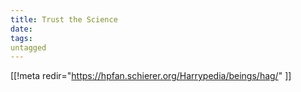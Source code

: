 ```yaml
---
title: Trust the Science
date: 
tags:
untagged
---
```

[[!meta redir="https://hpfan.schierer.org/Harrypedia/beings/hag/" ]]
